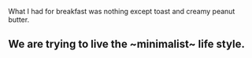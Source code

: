 What I had for breakfast was nothing except toast and creamy peanut butter.


## We are trying to live the ~minimalist~ life style.
